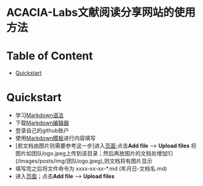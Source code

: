 ACACIA-Labs文献阅读分享网站的使用方法
===================================================================

# Table of Content
-  [Quickstart](#quickstart)

# Quickstart

+ 学习[Markdown语法](https://acacia-labs.github.io/2016/11/20/markdownTool/)
+ 下载[Markdown编辑器](https://github.com/notable/notable)
+ 登录自己的github账户
+ 使用[Markdown模板](docs/2023-2-28-模板.md)进行内容填写
+ [若文档由图片则需要参考这一步]进入[页面](https://github.com/ACACIA-IMPSCI/acacia-impsci.github.io/tree/master/images/posts/img/);点击**Add file** --> **Upload files** 将图片如团队logo.jpeg上传到该目录；然后再放图片的文档处增加\!\[\]\(/images/posts/img/团队logo.jpeg\),则文档将有图片显示
+ 填写完之后将文件命令为 xxxx-xx-xx-*.md (年月日-文档名.md)
+ 进入[页面](https://github.com/ACACIA-IMPSCI/acacia-impsci.github.io/tree/master/_posts)；点击**Add file** --> **Upload files**

